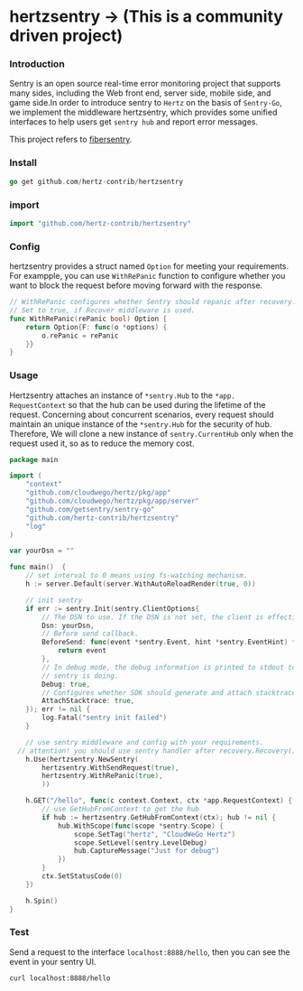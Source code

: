 # hertzsentry -> (This is a community driven project)

### Introduction

Sentry is an open source real-time error monitoring project that supports many sides, including the Web front end, server side, mobile side, and game side.In order to introduce sentry to `Hertz` on the basis of `Sentry-Go`, we implement the middleware hertzsentry, which provides some unified interfaces to help users get `sentry hub` and report error messages.

This project refers to <a  href ="https://github.com/gofiber/contrib/tree/main/fibersentry">fibersentry</a>.

### Install

```go
go get github.com/hertz-contrib/hertzsentry
```

### import

```go
import "github.com/hertz-contrib/hertzsentry"
```



### Config

hertzsentry provides a struct named `Option` for meeting your requirements. For exampple, you can use `WithRePanic` function to configure whether you want to block the request before moving forward with the response. 

```go
// WithRePanic configures whether Sentry should repanic after recovery.
// Set to true, if Recover middleware is used.
func WithRePanic(rePanic bool) Option {
	return Option{F: func(o *options) {
		o.rePanic = rePanic
	}}
}
```

### Usage

Hertzsentry attaches an instance of `*sentry.Hub` to the `*app. RequestContext` so that the hub can be used during the lifetime of the request. Concerning about concurrent scenarios, every request should maintain an unique instance of the `*sentry.Hub` for the security of hub. Therefore, We will clone a new instance of `sentry.CurrentHub` only when the request used it, so as to reduce the memory cost.

```go
package main

import (
	"context"
	"github.com/cloudwego/hertz/pkg/app"
	"github.com/cloudwego/hertz/pkg/app/server"
	"github.com/getsentry/sentry-go"
	"github.com/hertz-contrib/hertzsentry"
	"log"
)

var yourDsn = ""

func main()  {
	// set interval to 0 means using fs-watching mechanism.
	h := server.Default(server.WithAutoReloadRender(true, 0))

	// init sentry
	if err := sentry.Init(sentry.ClientOptions{
		// The DSN to use. If the DSN is not set, the client is effectively disabled.
		Dsn: yourDsn,
		// Before send callback.
		BeforeSend: func(event *sentry.Event, hint *sentry.EventHint) *sentry.Event {
			return event
		},
		// In debug mode, the debug information is printed to stdout to help you understand what
		// sentry is doing.
		Debug: true,
		// Configures whether SDK should generate and attach stacktraces to pure capture message calls.
		AttachStacktrace: true,
	}); err != nil {
		log.Fatal("sentry init failed")
	}

	// use sentry middleware and config with your requirements.
  // attention! you should use sentry handler after recovery.Recovery() 
	h.Use(hertzsentry.NewSentry(
		hertzsentry.WithSendRequest(true),
		hertzsentry.WithRePanic(true),
		))

	h.GET("/hello", func(c context.Context, ctx *app.RequestContext) {
		// use GetHubFromContext to get the hub
		if hub := hertzsentry.GetHubFromContext(ctx); hub != nil {
			hub.WithScope(func(scope *sentry.Scope) {
				scope.SetTag("hertz", "CloudWeGo Hertz")
				scope.SetLevel(sentry.LevelDebug)
				hub.CaptureMessage("Just for debug")
			})
		}
		ctx.SetStatusCode(0)
	})

	h.Spin()
}
```

### Test 

Send a request to the interface `localhost:8888/hello`, then you can see the event in your sentry UI.

```sh
curl localhost:8888/hello
```



